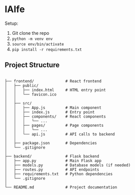 # lAIfe

Setup:

1. Git clone the repo
2. `python -m venv env`
3. `source env/bin/activate`
4. `pip install -r requirements.txt`





## Project Structure

```

├── frontend/              # React frontend
│   ├── public/
│   │   ├── index.html     # HTML entry point
│   │   └── favicon.ico
│   │
│   ├── src/
│   │   ├── App.js         # Main component
│   │   ├── index.js       # Entry point
│   │   ├── components/    # React components
│   │   │   └── ... 
│   │   ├── pages/         # Page components
│   │   │   └── ...
│   │   └── api.js         # API calls to backend
│   │
│   ├── package.json       # Dependencies
│   └── .gitignore
│
├── backend/               # Flask backend
│   ├── app.py             # Main Flask app
│   ├── models.py          # Database models (if needed)
│   ├── routes.py          # API endpoints
│   ├── requirements.txt   # Python dependencies
│   └── .gitignore
│
└── README.md              # Project documentation
```


